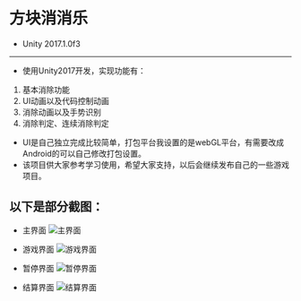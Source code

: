# 方块消消乐

- Unity 2017.1.0f3
---

- 使用Unity2017开发，实现功能有：
 1. 基本消除功能
 2. UI动画以及代码控制动画
 3. 消除动画以及手势识别
 4. 消除判定、连续消除判定

- UI是自己独立完成比较简单，打包平台我设置的是webGL平台，有需要改成Android的可以自己修改打包设置。
- 该项目供大家参考学习使用，希望大家支持，以后会继续发布自己的一些游戏项目。

## 以下是部分截图：

- 主界面
![主界面][1]

- 游戏界面
![游戏界面][2]

- 暂停界面
![暂停界面][3]

- 结算界面
![结算界面][4]



  [1]: https://s1.ax1x.com/2017/12/03/5JPw6.png
  [2]: https://s1.ax1x.com/2017/12/03/5JiTK.png
  [3]: https://s1.ax1x.com/2017/12/03/5JEfe.png
  [4]: https://s1.ax1x.com/2017/12/03/5JkFO.png
  [5]: https://s1.ax1x.com/2017/12/03/5GHe0.png
